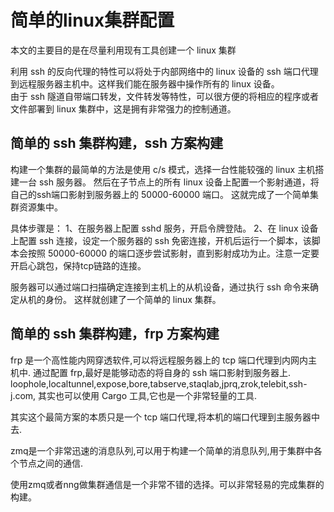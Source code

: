 # 简单的linux集群配置
本文的主要目的是在尽量利用现有工具创建一个 linux 集群

利用 ssh 的反向代理的特性可以将处于内部网络中的 linux 设备的 ssh 端口代理到远程服务器主机中。这样我们能在服务器中操作所有的 linux 设备。  
由于 ssh 隧道自带端口转发，文件转发等特性，可以很方便的将相应的程序或者文件部署到 linux 集群中，这是拥有非常强力的控制通道。


## 简单的 ssh 集群构建，ssh 方案构建
构建一个集群的最简单的方法是使用 c/s 模式，选择一台性能较强的 linux 主机搭建一台 ssh 服务器。
然后在子节点上的所有 linux 设备上配置一个影射通道，将自己的ssh端口影射到服务器上的 50000-60000 端口。
这就完成了一个简单集群资源集中。

具体步骤是：
1、在服务器上配置 sshd 服务，开启令牌登陆。
2、在 linux 设备上配置 ssh 连接，设定一个服务器的 ssh 免密连接，开机后运行一个脚本，该脚本会按照 50000-60000 的端口逐步尝试影射，直到影射成功为止。注意一定要开启心跳包，保持tcp链路的连接。

服务器可以通过端口扫描确定连接到主机上的从机设备，通过执行 ssh 命令来确定从机的身份。
这样就创建了一个简单的 linux 集群。



## 简单的 ssh 集群构建，frp 方案构建
frp 是一个高性能内网穿透软件,可以将远程服务器上的 tcp 端口代理到内网内主机中.
通过配置 frp,最好是能够动态的将自身的 ssh 端口影射到服务器上.
loophole,localtunnel,expose,bore,tabserve,staqlab,jprq,zrok,telebit,ssh-j.com,
其实也可以使用 Cargo 工具,它也是一个非常轻量的工具.




其实这个最简方案的本质只是一个 tcp 端口代理,将本机的端口代理到主服务器中去.

zmq是一个非常迅速的消息队列,可以用于构建一个简单的消息队列,用于集群中各个节点之间的通信.



使用zmq或者nng做集群通信是一个非常不错的选择。可以非常轻易的完成集群的构建。